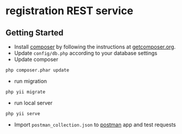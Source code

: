 # registration REST service


## Getting Started

* Install [composer](http://getcomposer.org/)  by following the instructions at [getcomposer.org](http://getcomposer.org/doc/00-intro.md#installation-nix).
* Update `config/db.php` according to your database settings
* Update composer

~~~
php composer.phar update
~~~

* run migration

~~~
php yii migrate
~~~

* run local server

~~~
php yii serve
~~~


* Import `postman_collection.json` to [postman](https://www.getpostman.com/) app and test requests
